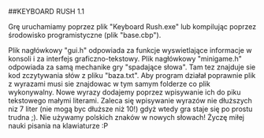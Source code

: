 ##KEYBOARD RUSH 1.1

Grę uruchamiamy poprzez plik "Keyboard Rush.exe" lub kompilując poprzez środowisko programistyczne (plik "base.cbp").

Plik nagłówkowy "gui.h" odpowiada za funkcje wyswietlające informacje w konsoli i za interfejs graficzno-tekstowy.
Plik nagłówkowy "minigame.h" odpowiada za samą mechanike gry "spadające słowa". Tam tez znajduje sie kod zczytywania słów
z pliku "baza.txt". Aby program działał poprawnie plik z wyrazami musi sie znajdowac w tym samym folderze co plik wykonywalny.
Nowe wyrazy dodajemy poprzez wpisywanie ich do piku tekstowego małymi literami. Zaleca się wpisywanie wyrazów nie dłuższych niz 7 
liter (nie mogą byc dłuższe niż 10!) gdyż wtedy gra staje się po prostu trudna ;). Nie używamy polskich znaków w nowych słowach!
Życzę miłej nauki pisania na klawiaturze :P
